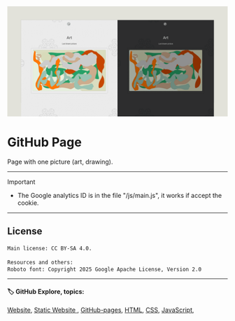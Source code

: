 ![banner](/img/github-banner-settings.png)  
  
# GitHub Page

Page with one picture (art, drawing).
  
---
   
> [!IMPORTANT]
> - The Google analytics ID is in the file "/js/main.js", it works if accept the cookie.  
  
---
  
## License  
```
Main license: CC BY-SA 4.0.

Resources and others:
Roboto font: Copyright 2025 Google Apache License, Version 2.0
```

---
   
#### 🏷️ GitHub Explore, topics:  
[Website](https://github.com/topics/website?s=updated),
[Static Website ](https://github.com/topics/static-website?s=updated),
[GitHub-pages](https://github.com/topics/github-pages?s=updated),
[HTML](https://github.com/topics/HTML?s=updated),
[CSS](https://github.com/topics/CSS?s=updated),
[JavaScript](https://github.com/topics/javascript?s=updated),


